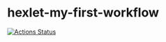 # hexlet-my-first-workflow

[![Actions Status](https://github.com/AlexNeva/hexlet-my-first-workflow/actions/workflows/hello-world.yml/badge.svg)](https://github.com/AlexNeva/hexlet-my-first-workflow/actions)
